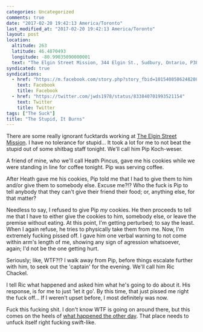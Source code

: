 ```yaml
---
categories: Uncategorized
comments: true
date: "2017-02-20 19:42:13 America/Toronto"
last_modified_at: "2017-02-20 19:42:13 America/Toronto"
layout: post
location:
  altitude: 263
  latitude: 46.4870493
  longitude: -80.99035090000001
  text: "The Elgin Street Mission, 344 Elgin St., Sudbury, Ontario, P3E 3N9, Canada"
syndicated: true
syndications:
  - href: "https://m.facebook.com/story.php?story_fbid=10154085862482084&id=719142083"
    text: Facebook
    title: Facebook
  - href: "https://twitter.com/jwds1978/status/833840701993521154"
    text: Twitter
    title: Twitter
tags: ["The Suck"]
title: "The Stupid, It Burns"
---
```


There are some really ignorant fucktards working at <a href="http://www.themission.ca" target="_blank" title="The Elgin Street Mission">The Elgin Street Mission</a>. I have no tolerance for stupid&hellip; It took a lot for me to not beat the stupid out of some shitbag staff tonight. We'll call him Pip Koch-weser.

A friend of mine, who we'll call Heath Pincus, gave me his cookies while we were standing in line for coffee tonight. Pip was serving coffee.

After Heath gave me his cookies, Pip told me that I had to give them to him and/or give them to somebody else. Excuse me?!? Who the fuck is Pip to tell anybody that they can't give their friend their food; or, anything else, for that matter?

Needless to say, I refused to give Pip *my* cookies. He then proceeds to tell me that I have to either give the cookies to him, somebody else, or leave the premise without eating. At this point, I'm getting perturbed; to say the least. When I again refuse, he tries to physically take them from me. Now, I'm extremely fucking pissed off. I gave him one verbal warning to not come within arm's length of me, showing any sign of agression whatsoever, again; I'd not be the one getting hurt.

Seriously; like, WTF?!? I walk away from Pip, before things escalate further with him, to seek out the 'captain' for the evening. We'll call him Ric Chackel.

I tell Ric what happened and asked him what he's going to do about it. His response, is for me to just 'let it go'. By this time, that just pissed me right the fuck off&hellip; If I weren't upset before, I most definitely was now.

Fuck this fucking shit. I don't know WTF is going on around there, but this comes on the heels of <a href="{{ site.url }}/blog/2017/02/16/accessibility-at-the-elgin-street-mission" rel="me" title="Accessibility at The Elgin Street Mission">what happened the other day</a>. That place needs to unfuck itself right fucking swift-like.
